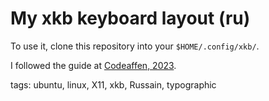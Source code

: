 
# My xkb keyboard layout (ru)

To use it, clone this repository into your `$HOME/.config/xkb/`.

I followed the guide at [Codeaffen, 2023](https://codeaffen.org/2023/09/16/custom-keyboard-layouts-with-xkb/).

tags: ubuntu, linux, X11, xkb, Russain, typographic
